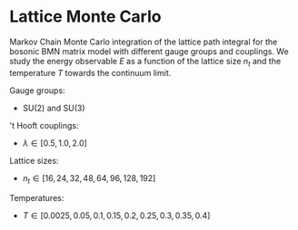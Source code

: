 # Lattice Monte Carlo

Markov Chain Monte Carlo integration of the lattice path integral for the bosonic BMN matrix model with different gauge groups and couplings.
We study the energy observable $E$ as a function of the lattice size $n_t$ and the temperature $T$ towards the continuum limit.

Gauge groups:

* SU(2) and SU(3)

't Hooft couplings:

* $\lambda \in [0.5, 1.0, 2.0]$

Lattice sizes:

* $n_t \in [16, 24, 32, 48, 64, 96, 128, 192]$

Temperatures:

* $T \in [0.0025, 0.05, 0.1, 0.15, 0.2, 0.25, 0.3, 0.35, 0.4]$